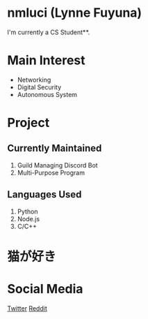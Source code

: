# nmluci (Lynne Fuyuna)
I'm currently a CS Student**.

# Main Interest
- Networking
- Digital Security
- Autonomous System

# Project
## Currently Maintained
1. Guild Managing Discord Bot
2. Multi-Purpose Program

## Languages Used
1. Python
2. Node.js
3. C/C++

# 猫が好き

# Social Media
[Twitter](twitter.com/__fuyuna) [Reddit](reddit.com/u/nmrika)
